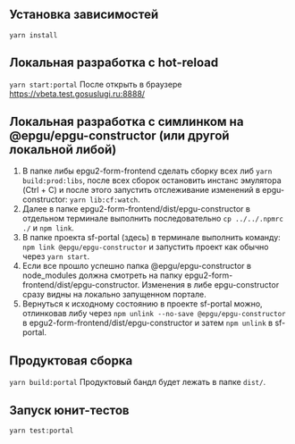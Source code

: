 ## Установка зависимостей

`yarn install`

## Локальная разработка с hot-reload

`yarn start:portal`
После открыть в браузере https://vbeta.test.gosuslugi.ru:8888/

## Локальная разработка с симлинком на @epgu/epgu-constructor (или другой локальной либой)

1. В папке либы epgu2-form-frontend сделать сборку всех либ `yarn build:prod:libs`, после всех сборок остановить инстанс эмулятора (Ctrl + C) и после этого запустить отслеживание изменений в epgu-constructor: `yarn lib:cf:watch`.
2. Далее в папке epgu2-form-frontend/dist/epgu-constructor в отдельном терминале выполнить последовательно `cp ../../.npmrc ./` и `npm link`.
3. В папке проекта sf-portal (здесь) в терминале выполнить команду: `npm link @epgu/epgu-constructor` и запустить проект как обычно через `yarn start`.
4. Если все прошло успешно папка @epgu/epgu-constructor в node_modules должна смотреть на папку epgu2-form-frontend/dist/epgu-constructor. Изменения в либе epgu-constructor сразу видны на локально запущенном портале.
5. Вернуться к исходному состоянию в проекте sf-portal можно, отлинковав либу через `npm unlink --no-save @epgu/epgu-constructor` в epgu2-form-frontend/dist/epgu-constructor и затем `npm unlink` в sf-portal.

## Продуктовая сборка

`yarn build:portal`
Продуктовый бандл будет лежать в папке `dist/`.

## Запуск юнит-тестов

`yarn test:portal`

